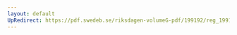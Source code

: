 ```yaml
---
layout: default
UpRedirect: https://pdf.swedeb.se/riksdagen-volumeG-pdf/199192/reg_199192/reg_199192_0408.pdf
---
```

